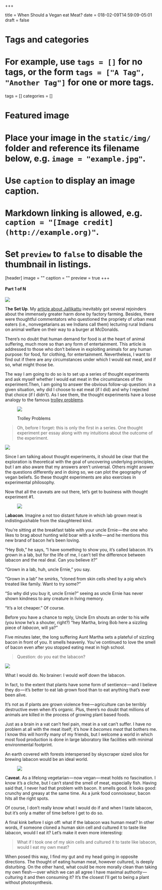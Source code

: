 +++

title = When Should a Vegan eat Meat?
date = 018-02-09T14:59:09-05:01
draft = false

# Tags and categories
# For example, use `tags = []` for no tags, or the form `tags = ["A Tag", "Another Tag"]` for one or more tags.
tags = []
categories = []

# Featured image
# Place your image in the `static/img/` folder and reference its filename below, e.g. `image = "example.jpg"`.
# Use `caption` to display an image caption.
#   Markdown linking is allowed, e.g. `caption = "[Image credit](http://example.org)"`.
# Set `preview` to `false` to disable the thumbnail in listings.
[header]
image = ""
caption = ""
preview = true
+++

#### Part 1 of N<figure> 

![](http://localhost:8080/wordpress/wp-content/uploads/2017/10/27d30-16u19juzsf8fdf7lgc-m2gg.jpeg)
  
</figure> 

<span>T</span>**he Set Up**. My <a href="https://rajesh.io/against-jallikattu-a0bc75cdff81#.fe59fldt2" target="_blank">article about Jallikattu</a> inevitably got several rejoinders about the immensely greater harm done by factory farming. Besides, there were thoughtful commentators who questioned the propriety of urban meat eaters (i.e., nonvegetarians as we Indians call them) lecturing rural Indians on animal welfare on their way to a burger at McDonalds.

There’s no doubt that human demand for food is at the heart of animal suffering, much more so than any form of entertainment. This article is addressed to those who don’t believe in exploiting animals for any human purpose: for food, for clothing, for entertainment. Nevertheless, I want to find out if there are any circumstances under which I would eat meat, and if so, what might those be.

The way I am going to do so is to set up a series of thought experiments and ask myself whether I would eat meat in the circumstances of the experiment.Then, I am going to answer the obvious follow-up question: in a given situation, why did I choose to eat meat (if I did) and why I rejected that choice (if I didn’t). As I see them, the thought experiments have a loose analogy to the famous <a href="https://en.wikipedia.org/wiki/Trolley_problem" target="_blank">trolley problems</a>.<figure class="wp-caption"> 

![](http://localhost:8080/wordpress/wp-content/uploads/2017/10/29cba-1ysp9bsojgbwbrgyqerwkbq.png)<figcaption class="wp-caption-text">Trolley Problems</figcaption></figure> 

> Oh, before I forget: this is only the first in a series. One thought experiment per essay along with my intuitions about the outcome of the experiment.<figure> 

![](http://localhost:8080/wordpress/wp-content/uploads/2017/10/aabd1-1jzk_bb0q9t_zdefgcqbsig.png)
  
</figure> 

Since I am talking about thought experiments, it should be clear that the exploration is theoretical with the goal of uncovering underlying principles, but I am also aware that my answers aren’t universal. Others might answer the questions differently and in doing so, we can plot the geography of vegan beliefs. So these thought experiments are also exercises in experimental philosophy.

Now that all the caveats are out there, let’s get to business with thought experiment #1.<figure> 

![](http://localhost:8080/wordpress/wp-content/uploads/2017/10/243cb-111ryqg7zkbsmibiof0vc4w.jpeg)
  
</figure> 

<span>L</span>**abacon**. Imagine a not too distant future in which lab grown meat is indistinguishable from the slaughtered kind.

You’re sitting at the breakfast table with your uncle Ernie — the one who likes to brag about hunting wild boar with a knife — and he mentions this new brand of bacon he’s been loving.

“Hey Bob,” he says, “I have something to show you, it’s called labacon. It’s grown in a lab, but for the life of me, I can’t tell the difference between labacon and the real deal. Can you believe it?”

“Grown in a lab, huh, uncle Ernie,” you say.

“Grown in a lab” he smirks, “cloned from skin cells shed by a pig who’s treated like family. Want to try some?”

“So why did you buy it, uncle Ernie?” seeing as uncle Ernie has never shown kindness to any creature in living memory.

“It’s a lot cheaper.” Of course.

Before you have a chance to reply, Uncle Ern shouts an order to his wife (you know he’s a shouter, right?) “hey Martha, bring Bob here a sizzling piece of _labacon_, will ya?”

Five minutes later, the long suffering Aunt Martha sets a plateful of sizzling bacon in front of you. It smells heavenly. You’ve continued to love the smell of bacon even after you stopped eating meat in high school.

> Question: do you eat the labacon?<figure> 

![](http://localhost:8080/wordpress/wp-content/uploads/2017/10/53a1f-1ml8o4ocyfyvpdaberomdla.png)
  
</figure> 

<span>W</span>hat I would do. No brainer: I would wolf down the labacon.

In fact, to the extent that plants have some form of sentience — and I believe they do — it’s better to eat lab grown food than to eat anything that’s ever been alive.

It’s not as if plants are grown violence free — agriculture can be terribly destructive even when it’s organic. Plus, there’s no doubt that millions of animals are killed in the process of growing plant based foods.

Just as a brain in a vat can’t feel pain, meat in a vat can’t suffer. I have no problem at all with the meat itself; it’s how it _becomes meat_ that bothers me. I know this will horrify many of my friends, but I welcome a world in which most food production is done in large laboratory like facilities with minimal environmental footprint.

An earth covered with forests interspersed by skyscraper sized silos for brewing labacon would be an ideal world.<figure> 

![](http://localhost:8080/wordpress/wp-content/uploads/2017/10/83271-1viyktofgkj66w-iiyxya8w.jpeg)
  
</figure> 

<span>C</span>**aveat**. As a lifelong vegetarian — now vegan — meat holds no fascination. I know it’s a cliche, but I can’t stand the smell of meat, especially fish. Having said that, I never had that problem with bacon. It smells good. It looks good: crunchy and greasy at the same time. As a junk food connoisseur, bacon hits all the right spots.

Of course, I don’t really know what I would do if and when I taste labacon, but it’s only a matter of time before I get to do so.

A final kink before I sign off: what if the labacon was human meat? In other words, if someone cloned a human skin cell and cultured it to taste like labacon, would I eat it? Let’s make it even more interesting:

> What if I took one of my skin cells and cultured it to taste like labacon, would I eat my own meat?

When posed this way, I find my gut and my head going in opposite directions. The thought of eating human meat, however cultured, is deeply disturbing. On the other hand, what could be more morally clean than taking my own flesh — over which we can all agree I have maximal authority — culturing it and then consuming it? It’s the closest I’ll get to being a plant without photosynthesis.